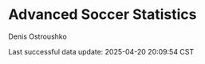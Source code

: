 # Advanced Soccer Statistics
Denis Ostroushko

<!-- gfm -->

Last successful data update: 2025-04-20 20:09:54 CST
